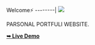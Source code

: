 Welcome⚡
--------|
![](https://media.tenor.com/iVCiM9W7cvYAAAAd/welcome.gif)

PARSONAL PORTFULI WEBSITE.

<a href="https://u7p4l-in.github.io/MY/"><strong>➥ Live Demo</strong></a>
